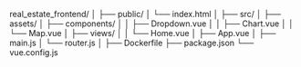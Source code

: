 real_estate_frontend/
│
├── public/
│   └── index.html
│
├── src/
│   ├── assets/
│   ├── components/
│   │   ├── Dropdown.vue
│   │   ├── Chart.vue
│   │   └── Map.vue
│   ├── views/
│   │   └── Home.vue
│   ├── App.vue
│   ├── main.js
│   └── router.js
│
├── Dockerfile
├── package.json
└── vue.config.js